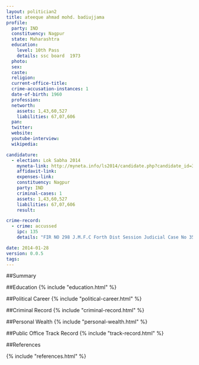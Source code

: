 ```yaml
---
layout: politician2
title: ateeque ahmad mohd. badiujjama
profile: 
  party: IND
  constituency: Nagpur
  state: Maharashtra
  education: 
    level: 10th Pass
    details: ssc board  1973
  photo: 
  sex: 
  caste: 
  religion: 
  current-office-title: 
  crime-accusation-instances: 1
  date-of-birth: 1960
  profession: 
  networth: 
    assets: 1,43,60,527
    liabilities: 67,07,606
  pan: 
  twitter: 
  website: 
  youtube-interview: 
  wikipedia: 

candidature: 
  - election: Lok Sabha 2014
    myneta-link: http://myneta.info/ls2014/candidate.php?candidate_id=352
    affidavit-link: 
    expenses-link: 
    constituency: Nagpur 
    party: IND
    criminal-cases: 1
    assets: 1,43,60,527
    liabilities: 67,07,606
    result:  

crime-record: 
  - crime: accussed
    ipc: 135
    details: "FIR NO 298 J.M.F.C Forth Dist Session Judicial Case No 3568/2012" 

date: 2014-01-28
version: 0.0.5
tags: 
---
```

##Summary


##Education
{% include "education.html" %}


##Political Career
{% include "political-career.html" %}


##Criminal Record
{% include "criminal-record.html" %}


##Personal Wealth
{% include "personal-wealth.html" %}


##Public Office Track Record
{% include "track-record.html" %}


##References


{% include "references.html" %}